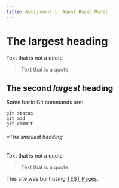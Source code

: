 ```yaml
---
title: Assignment 1: Agent Based Model
---
```


# The **largest** heading
Text that is not a quote

> Text that is a quote
## The second *largest* heading
Some basic Git commands are:
```
git status
git add
git commit
```
###### **The _smallest_ heading*

Text that is not a quote

> Text that is a quote

This site was built using [TEST Pages](https://pages.github.com/).

